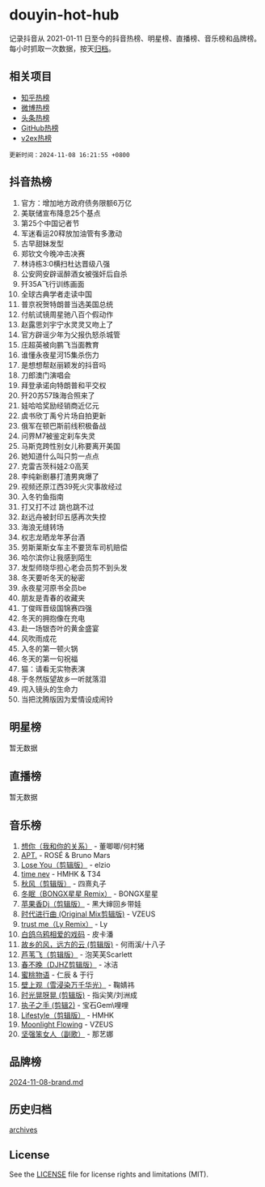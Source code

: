 # douyin-hot-hub

记录抖音从 2021-01-11 日至今的抖音热榜、明星榜、直播榜、音乐榜和品牌榜。每小时抓取一次数据，按天[归档](archives)。

## 相关项目

- [知乎热榜](https://github.com/lonnyzhang423/zhihu-hot-hub)
- [微博热榜](https://github.com/lonnyzhang423/weibo-hot-hub)
- [头条热榜](https://github.com/lonnyzhang423/toutiao-hot-hub)
- [GitHub热榜](https://github.com/lonnyzhang423/github-hot-hub)
- [v2ex热榜](https://github.com/lonnyzhang423/v2ex-hot-hub)


`更新时间：2024-11-08 16:21:55 +0800`

## 抖音热榜

1. 官方：增加地方政府债务限额6万亿
1. 美联储宣布降息25个基点
1. 第25个中国记者节
1. 军迷看运20释放加油管有多激动
1. 古早甜妹发型
1. 郑钦文今晚冲击决赛
1. 林诗栋3:0横扫杜达晋级八强
1. 公安网安辟谣醉酒女被强奸后自杀
1. 歼35A飞行训练画面
1. 全球古典学者走读中国
1. 普京祝贺特朗普当选美国总统
1. 付航试镜周星驰八百个假动作
1. 赵露思刘宇宁水灵灵又吻上了
1. 官方辟谣少年为父报仇怒杀城管
1. 庄超英被向鹏飞当面教育
1. 谁懂永夜星河15集杀伤力
1. 是想想帮赵丽颖发的抖音吗
1. 刀郎澳门演唱会
1. 拜登承诺向特朗普和平交权
1. 歼20苏57珠海合照来了
1. 娃哈哈奖励经销商近亿元
1. 虞书欣丁禹兮片场自拍更新
1. 俄军在顿巴斯前线积极备战
1. 问界M7被鉴定刹车失灵
1. 马斯克跨性别女儿称要离开美国
1. 她知道什么叫只剪一点点
1. 克雷吉茨科娃2:0高芙
1. 李纯新剧暴打渣男爽爆了
1. 视频还原江西39死火灾事故经过
1. 入冬钓鱼指南
1. 打又打不过 跳也跳不过
1. 赵远舟被封印五感再次失控
1. 海浪无缝转场
1. 权志龙晒龙年茅台酒
1. 劳斯莱斯女车主不要货车司机赔偿
1. 哈尔滨你让我感到陌生
1. 发型师晓华担心老会员剪不到头发
1. 冬天要听冬天的秘密
1. 永夜星河原书全员be
1. 朋友是青春的收藏夹
1. 丁俊晖晋级国锦赛四强
1. 冬天的拥抱像在充电
1. 赴一场银杏叶的黄金盛宴
1. 风吹雨成花
1. 入冬的第一顿火锅
1. 冬天的第一句祝福
1. 猫：请看无实物表演
1. 于冬然版望故乡一听就落泪
1. 闯入镜头的生命力
1. 当把沈腾版因为爱情设成闹铃

## 明星榜

暂无数据

## 直播榜

暂无数据

## 音乐榜

1. [想你（我和你的关系）](https://sf5-hl-cdn-tos.douyinstatic.com/obj/tos-cn-ve-2774/o8QxhcOBDYYX0zqKCjFVQXZ3RBffnRBQEogitG) - 董唧唧/何村猪
1. [APT.](https://sf5-hl-cdn-tos.douyinstatic.com/obj/tos-cn-ve-2774/oUIcRnUtZBV1JgZtxIMCAiiBSVBSEEOCFfkeMQ) - ROSÉ & Bruno Mars
1. [Lose You（剪辑版）](https://sf5-hl-cdn-tos.douyinstatic.com/obj/tos-cn-ve-2774/og9yxQxAWI86iBNr9ojBFMoWTIvDZZb8HwiGY) - elzio
1. [time nev](https://sf6-cdn-tos.douyinstatic.com/obj/tos-cn-ve-2774/oc6aICzpzBCWrhCvDVi2AZmQLt0gIBxfMEfd6i) - HMHK & T34
1. [秋风（剪辑版）](https://sf5-hl-cdn-tos.douyinstatic.com/obj/tos-cn-ve-2774/ocGaU84LfAfzMd2wbXdQFpCGhBiXg82JNMRRie) - 四熹丸子
1. [冬眠（BONGX星星 Remix）](https://sf3-cdn-tos.douyinstatic.com/obj/tos-cn-ve-2774/oMCfFFoE3LwQ7agAgOIG4ieExqkeAsxNBEkLdz) - BONGX星星
1. [苹果香Dj（剪辑版）](https://sf5-hl-cdn-tos.douyinstatic.com/obj/tos-cn-ve-2774/oEeIEQbYGAOspCTRAIeYF4Ok8LgZ8NBaRe4ztR) - 黑大婶回乡带娃
1. [时代进行曲 (Original Mix剪辑版)](https://sf5-hl-cdn-tos.douyinstatic.com/obj/tos-cn-ve-2774/oYrssziLdrtiW6cKABM8n5Vfc2xwXiIBInoAkn) - VZEUS
1. [trust me（Ly Remix）](https://sf5-hl-cdn-tos.douyinstatic.com/obj/tos-cn-ve-2774/oUo1M8fz5AfmMSExABQQKFE0eCMWgsiccfqrMA) - Ly
1. [白鸽乌鸦相爱的戏码](https://sf5-hl-cdn-tos.douyinstatic.com/obj/tos-cn-ve-2774/oMVVEf6eDAOmFtNtCsEqKpIorBDM8Nkg6TZRqC) - 皮卡潘
1. [故乡的风，远方的云 (剪辑版)](https://sf5-hl-cdn-tos.douyinstatic.com/obj/tos-cn-ve-2774/ooPEdiZMrAAWisczq1WXoZYGU6GxII2UUBvYI) - 何雨溪/十八子
1. [芦苇飞（剪辑版）](https://sf5-hl-cdn-tos.douyinstatic.com/obj/tos-cn-ve-2774/ok3IaChjEFFoK3FAMzXDEgfpeE6Al3Nv2BnfCW) - 泡芙芙Scarlett
1. [春不晚（DJHZ剪辑版）](https://sf5-hl-cdn-tos.douyinstatic.com/obj/tos-cn-ve-2774/osEZa7YZ6wNo9QDABgfGFaCQKRQTNafsBJDnKt) - 冰洁
1. [蜜桃物语](https://sf5-hl-cdn-tos.douyinstatic.com/obj/tos-cn-ve-2774/oIhOSCZtIACtYU4XQkngiW9kCBfVD1Fz9IYeqL) - 仁辰 & 于行
1. [壁上观（雪浸染万千华光）](https://sf5-hl-cdn-tos.douyinstatic.com/obj/tos-cn-ve-2774/ocIizBMxWi8vA8UdAMIYdYCjgBB5Z3WZWxrvY) - 鞠婧祎
1. [时光晃呀晃 (剪辑版)](https://sf5-hl-cdn-tos.douyinstatic.com/obj/tos-cn-ve-2774/o8ACeQem3gwI1x3GIYGAfKG0LJebKFRJDwRwyW) - 指尖笑/刘洲成
1. [执子之手 (剪辑2)](https://sf5-hl-cdn-tos.douyinstatic.com/obj/tos-cn-ve-2774/oUoZLQjCc31XzqsBnBQUNgeKtYPBcgbFDwtfcu) - 宝石Gem\哩哩
1. [Lifestyle（剪辑版）](https://sf3-cdn-tos.douyinstatic.com/obj/tos-cn-ve-2774/owfqGgjwG3V5lCLaAIezFMeg3LtuKNBaZKgzPV) - HMHK
1. [Moonlight Flowing](https://sf3-cdn-tos.douyinstatic.com/obj/tos-cn-ve-2774/oopZsCtRnQgOhEYmv9FfBBgwmeaQmWQQZED9tN) - VZEUS
1. [坚强笨女人（副歌）](https://sf6-cdn-tos.douyinstatic.com/obj/tos-cn-ve-2774/ospNInQiZvGWyBVg5zkNsAMct5uJIg1CrZiPL) - 那艺娜

## 品牌榜

[2024-11-08-brand.md](archives/2024-11-08-brand.md)

## 历史归档

[archives](archives)

## License

See the [LICENSE](LICENSE) file for license rights and limitations (MIT).
